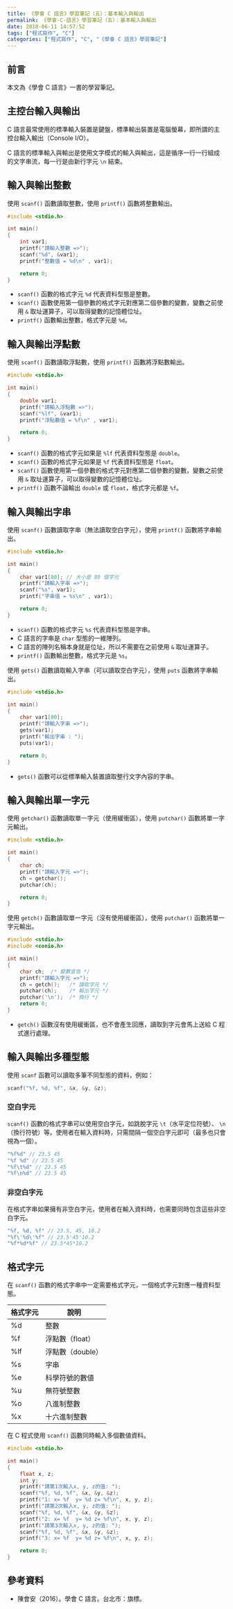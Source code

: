 ```yaml
---
title: 《學會 C 語言》學習筆記（五）：基本輸入與輸出
permalink: 《學會-C-語言》學習筆記（五）：基本輸入與輸出
date: 2018-06-11 14:57:52
tags: ["程式寫作", "C"]
categories: ["程式寫作", "C", "《學會 C 語言》學習筆記"]
---
```


## 前言

本文為《學會 C 語言》一書的學習筆記。

## 主控台輸入與輸出

C 語言最常使用的標準輸入裝置是鍵盤，標準輸出裝置是電腦螢幕，即所謂的主控台輸入輸出（Console I/O）。

C 語言的標準輸入與輸出是使用文字模式的輸入與輸出，這是循序一行一行組成的文字串流，每一行是由新行字元 `\n` 結束。

## 輸入與輸出整數

使用 `scanf()` 函數讀取整數，使用 `printf()` 函數將整數輸出。

```C
#include <stdio.h>

int main()
{
    int var1;
    printf("請輸入整數 =>");
    scanf("%d", &var1);
    printf("整數值 = %d\n" , var1);

    return 0;
}
```

- `scanf()` 函數的格式字元 `%d` 代表資料型態是整數。
- `scanf()` 函數使用第一個參數的格式字元對應第二個參數的變數，變數之前使用 `&` 取址運算子，可以取得變數的記憶體位址。
- `printf()` 函數輸出整數，格式字元是 `%d`。

## 輸入與輸出浮點數

使用 `scanf()` 函數讀取浮點數，使用 `printf()` 函數將浮點數輸出。

```C
#include <stdio.h>

int main()
{
    double var1;
    printf("請輸入浮點數 =>");
    scanf("%lf", &var1);
    printf("浮點數值 = %f\n" , var1);

    return 0;
}
```

- `scanf()` 函數的格式字元如果是 `%lf` 代表資料型態是 `double`。
- `scanf()` 函數的格式字元如果是 `%f` 代表資料型態是 `float`。
- `scanf()` 函數使用第一個參數的格式字元對應第二個參數的變數，變數之前使用 `&` 取址運算子，可以取得變數的記憶體位址。
- `printf()` 函數不論輸出 `double` 或 `float`，格式字元都是 `%f`。

## 輸入與輸出字串

使用 `scanf()` 函數讀取字串（無法讀取空白字元），使用 `printf()` 函數將字串輸出。

```C
#include <stdio.h>

int main()
{
    char var1[80]; // 大小是 80 個字元
    printf("請輸入字串 =>");
    scanf("%s", var1);
    printf("字串值 = %s\n" , var1);

    return 0;
}
```

- `scanf()` 函數的格式字元 `%s` 代表資料型態是字串。
- C 語言的字串是 `char` 型態的一維陣列。
- C 語言的陣列名稱本身就是位址，所以不需要在之前使用 `&` 取址運算子。
- `printf()` 函數輸出整數，格式字元是 `%s`。

使用 `gets()` 函數讀取輸入字串（可以讀取空白字元），使用 `puts` 函數將字串輸出。

```C
#include <stdio.h>

int main()
{
    char var1[80];
    printf("請輸入字串 =>");
    gets(var1);
    printf("輸出字串 : ");
    puts(var1);

    return 0;
}
```

- `gets()` 函數可以從標準輸入裝置讀取整行文字內容的字串。

## 輸入與輸出單一字元

使用 `getchar()` 函數讀取單一字元（使用緩衝區），使用 `putchar()` 函數將單一字元輸出。

```C
#include <stdio.h>

int main()
{
    char ch;
    printf("請輸入字元 =>");
    ch = getchar();
    putchar(ch);

    return 0;
}
```

使用 `getch()` 函數讀取單一字元（沒有使用緩衝區），使用 `putchar()` 函數將單一字元輸出。

```C
#include <stdio.h>
#include <conio.h>

int main()
{
    char ch;  /* 變數宣告 */
    printf("請輸入字元 =>");
    ch = getch();   /* 讀取字元 */
    putchar(ch);    /* 輸出字元 */
    putchar('\n');  /* 換行 */
    return 0;
}
```

- `getch()` 函數沒有使用緩衝區，也不會產生回應，讀取到字元會馬上送給 C 程式進行處理。

## 輸入與輸出多種型態

使用 `scanf` 函數可以讀取多筆不同型態的資料，例如：

```C
scanf("%f, %d, %f", &x, &y, &z);
```

### 空白字元

`scanf()` 函數的格式字串可以使用空白字元，如跳脫字元 `\t`（水平定位符號）、 `\n`（換行符號）等。使用者在輸入資料時，只需間隔一個空白字元即可（最多也只會視為一個）。

```C
"%f%d" // 23.5 45
"%f %d" // 23.5 45
"%f\t%d" // 23.5 45
"%f\n%d" // 23.5 45
```

### 非空白字元

在格式字串如果擁有非空白字元，使用者在輸入資料時，也需要同時包含這些非空白字元。

```C
"%f, %d, %f" // 23.5, 45, 10.2
"%f\'%d\'%f" // 23.5'45'10.2
"%f*%d*%f" // 23.5*45*10.2
```

## 格式字元

在 `scanf()` 函數的格式字串中一定需要格式字元，一個格式字元對應一種資料型態。

| 格式字元 | 說明             |
| -------- | ---------------- |
| %d       | 整數             |
| %f       | 浮點數（float）  |
| %lf      | 浮點數（double） |
| %s       | 字串             |
| %e       | 科學符號的數値   |
| %u       | 無符號整數       |
| %o       | 八進制整數       |
| %x       | 十六進制整數     |

在 C 程式使用 `scanf()` 函數同時輸入多個數値資料。

```C
#include <stdio.h>

int main()
{
    float x, z;
    int y;
    printf("請第1次輸入x, y, z的值: ");
    scanf("%f, %d, %f", &x, &y, &z);
    printf("1: x= %f  y= %d z= %f\n", x, y, z);
    printf("請第2次輸入x, y, z的值: ");
    scanf("%f, %d, %f", &x, &y, &z);
    printf("2: x= %f  y= %d z= %f\n", x, y, z);
    printf("請第3次輸入x, y, z的值: ");
    scanf("%f, %d, %f", &x, &y, &z);
    printf("3: x= %f  y= %d z= %f\n", x, y, z);

    return 0;
}
```

## 參考資料

- 陳會安（2016）。學會 C 語言。台北市：旗標。
